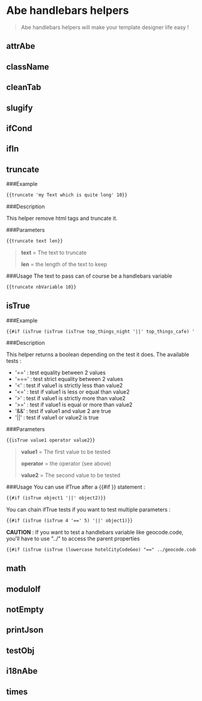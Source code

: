 # Abe handlebars helpers

> Abe handlebars helpers will make your template designer life easy !

## attrAbe
## className
## cleanTab
## slugify
## ifCond
## ifIn

## truncate

###Example

```html
{{truncate 'my Text which is quite long' 10}}
```

###Description

This helper remove html tags and truncate it.

###Parameters
```html
{{truncate text len}}
```

> __text__ = The text to truncate
> 
> __len__ = the length of the text to keep


###Usage
The text to pass can of course be a handlebars variable
```html
{{truncate nbVariable 10}}
```

## isTrue

###Example

```html
{{#if (isTrue (isTrue (isTrue top_things_night '||' top_things_cafe) '||' top_things_restaurant_sofitel) '||' top_things_restaurant)}}
```

###Description

This helper returns a boolean depending on the test it does. The available tests :
- '==' : test equality between 2 values
- '===' : test strict equality between 2 values
- '<' : test if value1 is strictly less than value2
- '<=' : test if value1 is less or equal  than value2
- '>' : test if value1 is strictly more than value2
- '>=' : test if value1 is equal or more than value2
- '&&' : test if value1 and value 2 are true
- '||' : test if value1 or value2 is true

###Parameters
```html
{{isTrue value1 operator value2}}
```

> __value1__ = The first value to be tested
> 
> __operator__ = the operator (see above)
> 
> __value2__ = The second value to be tested

###Usage
You can use ifTrue after a {{#if }} statement :
```html
{{#if (isTrue object1 '||' object2)}}
```

You can chain ifTrue tests if you want to test multiple parameters :
```html
{{#if (isTrue (isTrue 4 '==' 5) '||' object1)}}
```

__CAUTION__ : If you want to test a handlebars variable like geocode.code, you'll have to use "../" to access the parent properties
```html 
{{#if (isTrue (isTrue (lowercase hotelCityCodeGeo) "==" ../geocode.code)}}
```

## math
## moduloIf
## notEmpty
## printJson
## testObj
## i18nAbe
## times